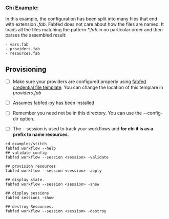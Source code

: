 ### Chi Example:

In this example, the configuration has been split into many files that end with extension <i>.fab</i>.
Fabfed does not care about how the files are named. It loads all the files matching the pattern <i>*.fab</i> in no particular order and then parses the assembled result:

    - vars.fab
    - providers.fab
    - resources.fab

## Provisioning

- [ ] Make sure your providers are configured properly using [fabfed credential file template](../../config/fabfed_credentials_template.yml). You can change the location of this templare in <i>providers.fab</i>
- [ ] Assumes fabfed-py has been installed
- [ ] Remember you need not be in this directory. You can use the --config-dir option.  
- [ ] The --session is used to track your workflows and <b>for chi it is as a prefix to name resources</b>.


```
cd examples/stitch
fabfed workflow --help
## validate config
fabfed workflow --session <session> -validate

## provision resources
fabfed workflow --session <session> -apply

## display state. 
fabfed workflow --session <session> -show

## display sessions
fabfed sessions -show

## destroy Resources. 
fabfed workflow --session <session> -destroy
```
